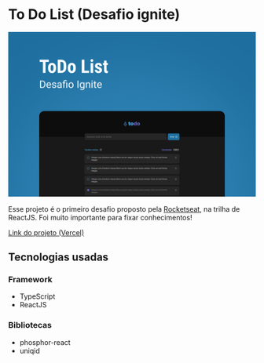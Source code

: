 # To Do List (Desafio ignite)

![Capa ToDo.png](./public/capa-todo.png)

Esse projeto é o primeiro desafio proposto pela [Rocketseat](https://github.com/Rocketseat), na trilha de ReactJS.
Foi muito importante para fixar conhecimentos!

[Link do projeto (Vercel)](https://todo-list-sepia-ten.vercel.app)

## Tecnologias usadas

### Framework
* TypeScript
* ReactJS
### Bibliotecas
* phosphor-react
* uniqid
